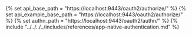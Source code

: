 {% set api_base_path = "https://localhost:9443/oauth2/authorize/" %}
{% set api_example_base_path = "https://localhost:9443/oauth2/authorize/" %}
{% set authn_path = "https://localhost:9443/oauth2/authn/" %}
{% include "../../../../includes/references/app-native-authentication.md" %}